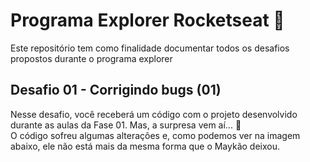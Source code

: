 # Programa Explorer Rocketseat :rocket:

Este repositório tem como finalidade documentar todos os desafios propostos durante o programa explorer

## Desafio 01 - Corrigindo bugs (01)

Nesse desafio, você receberá um código com o projeto desenvolvido durante as aulas da Fase 01.
Mas, a surpresa vem aí...  👀  
O código sofreu algumas alterações e, como podemos ver na imagem abaixo, ele não está mais da mesma forma que o Maykão deixou.
